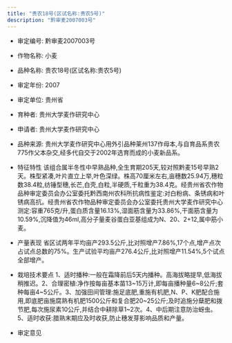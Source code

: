 ```yaml
---
title: "贵农18号(区试名称:贵农5号)"
description: "黔审麦2007003号"
---
```

* 审定编号:  黔审麦2007003号

*  作物名称:  小麦

*  品种名称:  贵农18号(区试名称:贵农5号)

*  审定年份:  2007

*  审定单位:  贵州省

* 育种者:  贵州大学麦作研究中心

*  申请者:  贵州大学麦作研究中心

*  品种来源:  贵州大学麦作研究中心用外引品种莱州137作母本,与自育品系贵农775作父本杂交,经多代自交于2002年选育而成的小麦新品系。

*  特征特性
该组合属半冬性中早熟品种,全生育期205天,较对照黔麦15号早熟2天。株型紧凑,叶片直立上举,叶色深绿。株高70厘米左右,亩穗数25.94万,穗粒数38.4粒,纺锤型穗,长芒,白壳,白粒,半硬质,千粒重为38.4克。经贵州省农作物品种审定委员会办公室委托黔西南州农科所抗病性鉴定:对白粉病、条锈病和叶锈病高抗。经贵州省农作物品种审定委员会办公室委托贵州大学麦作研究中心测定:容重765克/升,蛋白质含量16.13%,湿面筋含量为33.86%,干面筋含量为10.59%,沉降值为46ml,高分子量麦谷蛋白亚基组成为N、20、2+12,属中筋小麦。

*  产量表现
省区试两年平均亩产293.5公斤,比对照增产7.86%,17个点,增产点次占试点总数的75%。生产试验平均亩产276.4公斤,比对照增产11.54%,5个试点全部增产。

*  栽培技术要点
1、适时播种:一般在霜降前后5天内播种。高海拔略提早,低海拔稍推迟。2、合理密植:净作按每亩基本苗13~15万计,即每亩播种量6~8公斤;套种每亩4~5公斤。3、加强田间管理:施足底肥,重施有机肥,N、P、K肥配合施用,即底肥亩施腐熟有机肥1500公斤和复合肥20~25公斤;及时追施分蘖肥和拨节肥,每次施尿素10公斤,并结合中耕除草1~2次。4、中后期注意防治蚜虫。5、适时收获:腊熟末期应及时收获,防止穗发芽影响品质和产量。

*  审定意见

